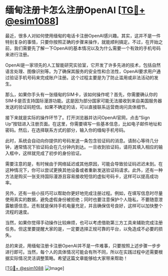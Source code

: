 # 缅甸注册卡怎么注册OpenAI [[TG💪+ @esim1088](https://t.me/s/esim1088)]

最近，很多人对如何使用缅甸的电话卡注册OpenAI感兴趣。其实，这并不是一件特别复杂的事情，只要你按照正确的步骤来操作，就能顺利搞定。不过，在开始之前，我们需要先了解一下OpenAI的基本情况以及为什么需要一个有效的手机号码来进行注册。

OpenAI是一家领先的人工智能研究实验室，它开发了许多先进的技术，包括自然语言处理、图像识别等。为了确保其服务的安全性和合法性，OpenAI要求用户通过验证手机号码来完成账户注册。这个过程主要是为了防止滥用或非法活动的发生。

那么，如果你手头有一张缅甸的SIM卡，该如何操作呢？首先，你需要确认你的SIM卡是否支持国际漫游功能。这是因为部分国家可能无法接收到来自美国服务器发送的验证码短信。如果不确定的话，可以直接联系运营商询问具体细节。

接下来就是实际的操作环节了。打开浏览器并访问OpenAI官网，点击“Sign Up”按钮进入注册页面。在这里，你需要填写一些基本信息，比如电子邮件地址和密码。然后，在选择联系方式的部分，输入你的缅甸手机号码。

此时，系统会自动向你提供的号码发送一条包含验证码的消息。请耐心等待几分钟，通常情况下验证码会在几分钟内到达。一旦收到验证码，请将其填入相应的输入框中，这样就完成了初步的身份验证。

需要注意的是，有时候由于网络延迟或其他原因，可能会导致验证码迟迟未到。在这种情况下，你可以尝试更换其他设备或者重新发送验证码请求。此外，还有一种方法是购买一张支持国际漫游且容易接收短信的虚拟号码卡，这样可以提高成功率。

另外，还有一些小技巧可以帮助你更好地完成注册过程。例如，在填写信息时尽量使用真实的数据，避免虚假身份被拒绝；同时也要注意保护个人隐私，不要随意泄露敏感信息。还有就是保持手机电量充足，并且确保信号良好，这样可以加快整个流程的速度。

当然，如果你觉得手动操作比较麻烦，也可以考虑借助第三方工具来辅助完成注册任务。但这里要提醒大家的是，一定要选择正规可靠的平台，以免造成不必要的损失。

总的来说，用缅甸注册卡注册OpenAI并不是一件难事，只要按照上述步骤一步步进行即可。当然，每个人的具体情况可能会有所不同，所以在实践过程中还需要根据实际情况灵活调整策略。希望这篇文章能够给大家带来帮助！

[[TG💪+ @esim1088](https://t.me/s/esim1088) ![Image](https://i.postimg.cc/4NQfJmqS/Snipaste-2025-05-13-00-14-12.png)]